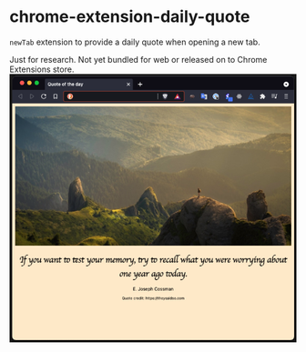 # chrome-extension-daily-quote
`newTab` extension to provide a daily quote when opening a new tab.

Just for research. Not yet bundled for web or released on to Chrome Extensions store.
![example screenshot of chrome extension](./chrome-extension-1.png "Quote of the Day")
